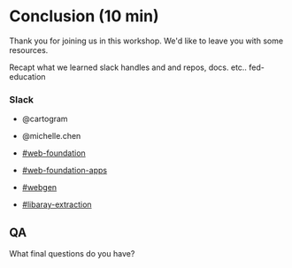 # Conclusion (10 min)

Thank you for joining us in this workshop. We'd like to leave you with some resources.



Recapt what we learned
slack handles and and repos, docs. etc..
fed-education

### Slack
* @cartogram
* @michelle.chen


* [#web-foundation](https://shopify.slack.com/messages/C58CNRGQH/)
* [#web-foundation-apps](https://shopify.slack.com/messages/C68ESTWP8/)
* [#webgen](https://shopify.slack.com/messages/CBAK450NM/)
* [#libaray-extraction](https://shopify.slack.com/messages/C9XKR9FQD/)


## QA

What final questions do you have?
